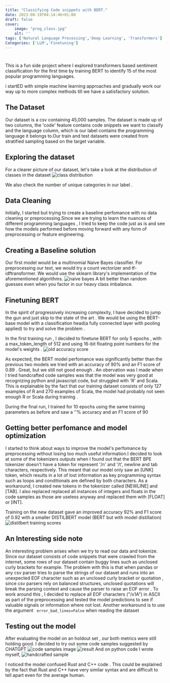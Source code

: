```yaml
---
title: "Classifying Code snippets with BERT."
date: 2023-08-19T04:14:46+01:00
draft: false 
cover:
    image: "prog_class.jpg"
    alt: ''
tags: ['Natural Language Processing','Deep Learning', 'Transformers']
Categories: ['LLM','Finetuning']
---
```


# 

This is  a fun side project where I explored transformers based sentiment classification for the first time by training BERT to identify 15 of the most popular programming languages.

i startED with simple machine learning approaches and gradually work our way up to more complex methods till we have a satisfactory solution. 

## The Dataset 
Our dataset is a csv containing 45,000 samples. The dataset is made up of two columns, the 'code' feature contains  code snippets we want to classify and the language column, which is our label contains the programming language it belongs to.Our train and test datasets were created from stratified sampling based on the target variable. 

## Exploring the dataset 
For a clearer picture of our dataset, let's take a look at the distribution of classes in the dataset 
![class distribution](https://proglangclassifier.s3.eu-west-2.amazonaws.com/class+distribution.png)

We also check the number of unique categories in our label . 


## Data Cleaning 
Initially, I started but trying to create a baseline perfomance with no data cleaning or preprocessing.Since we are trying to learn the nuances of different programming languages , I tried to keep the code just as is and see how the models performed before moving forward with any form of preprocessing or feature engineering.

## Creating a Baseline solution 

Our first model would be a multinomial Naive Bayes classifier. For preprocessing our text, we would try  a count vectorizer and tf-idftransformer. 
We would use the sklearn library's implementation of the aforementioned algorithms. 
![naive bayes](https://proglangclassifier.s3.eu-west-2.amazonaws.com/naive_baiyes.png)
A bit better than random guesses even when you factor in our heavy class imbalance.

## Finetuning BERT 
In the spirit of progressively increasing complexity, I have decided to jump the gun and just skip to the state of the art . We would be using the BERT-base model with a classification head(a fully connected layer with pooling applied) to try and solve the problem . 

In the first training run , I decided to finetune BERT for only 5 epochs , with a max_token_length of 512 and using 16-bit floating point numbers for the model's weights . 
![old accuracy score](https://proglangclassifier.s3.eu-west-2.amazonaws.com/old_accuracy_score.png)


As expected, the BERT model perfomance was significantly better than the previous two models we tried with an accuracy of 90% and an F1 score of 0.89 . Great, but we still not good enough . An obervation was I made when I tried handcrafted code samples was that the model was very good at recognizing python and javascript code, but  struggled with 'R' and Scala. This is explainable by the fact that our training dataset consists of only 127 examples of R and 270 examples of Scala, the model had probably not seen enough R or Scala during training . 

During the final run, I trained for 10 epochs using the same training parameters as before and saw a ''% accuracy and an F1 score of 90 

## Getting better perfomance and model optimization 
I started to think about ways to improve the model's perfomance by preprocessing  without losing too much useful information.I decided to look at some of the tokenizers outputs when I found out that the BERT BPE tokenizer doesn't have a token for represent '/n' and '/t', newline and tab characters, respectively. This meant that our model only saw an [UNK] token, which results in a lot of lost information as key programming syntax such as loops and conditionals are defined by both characters. As a workaround, I created new tokens in the tokenizer called [NEWLINE] and [TAB]. I also replaced replaced all instances of integers and floats in the code samples as those are useless anyway and replaced them with [FLOAT] or [INT]. 


Training on the new dataset gave an improved accuracy 92% and F1 score of 0.92 with  a smaller DISTILBERT model (BERT but with model distillation)
![distilbert training scores](https://proglangclassifier.s3.eu-west-2.amazonaws.com/acc_with_feature_processing.png)


## An Interesting side note 
An interesting problem arises when we try to read our data and tokenize. Since our dataset consists of code snippets that were crawled from the internet, some rows of our dataset contain buggy lines such as unclosed curly brackets for example. The problem with this is that when pandas or any csv parser tries to parse the strings of our  dataset and runs into an unexpected EOF character such as an unclosed curly bracket or quotation , since csv parsers rely on balanced structures, unclosed quotations will break the parsing context and cause the parser to raise an EOF error . To work around this , I decided to replace all EOF characters ("/x1A") in ASCII as part of the preprocessing and tested the model predictions to see if valuable signals or information where not lost. Another workaround is to use the argument ` error_bad_lines=False` when reading the dataset 

## Testing out the model 
After evaluating the model on an holdout set , our both metrics were still holding good. I decided to try out some code samples suggested by CHATGPT 
![code samples image](https://proglangclassifier.s3.eu-west-2.amazonaws.com/code_examples.png)
![result]()
And on python code I wrote myself, 
![handcrafted sample](https://proglangclassifier.s3.eu-west-2.amazonaws.com/handcrafted_example.png)

I noticed the model confused  Rust and C++ code . This could be explained by the fact that Rust and C++ have very similar syntax and are difficult to tell apart even for the average human.









